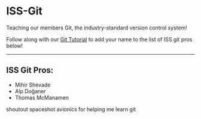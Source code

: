 # ISS-Git
Teaching our members Git, the industry-standard version control system!

Follow along with our [Git Tutorial](https://uofi.app.box.com/integrations/googledss/openGoogleEditor?fileId=1591381698819&trackingId=3&csrfToken=941e4aa2cf8a1cf8679de5434daa3b4102fa4dc08088f4991c256702cde0ad6f#slide=id.g27889247c3d_0_37) to add your name to the list of ISS git pros below! 

--- 

## ISS Git Pros:
- Mihir Shevade
- Alp Doğaner
- Thomas McManamen

shoutout spaceshot avionics for helping me learn git